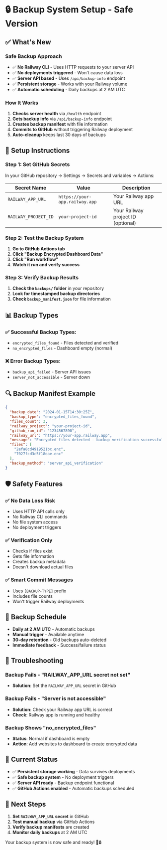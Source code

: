 # 🔒 Backup System Setup - Safe Version

## ✅ **What's New**

### **Safe Backup Approach**
- ✅ **No Railway CLI** - Uses HTTP requests to your server API
- ✅ **No deployments triggered** - Won't cause data loss
- ✅ **Server API based** - Uses `/api/backup-info` endpoint
- ✅ **Persistent storage** - Works with your Railway volume
- ✅ **Automatic scheduling** - Daily backups at 2 AM UTC

### **How It Works**
1. **Checks server health** via `/health` endpoint
2. **Gets backup info** via `/api/backup-info` endpoint
3. **Creates backup manifest** with file information
4. **Commits to GitHub** without triggering Railway deployment
5. **Auto-cleanup** keeps last 30 days of backups

## 🚀 **Setup Instructions**

### **Step 1: Set GitHub Secrets**

In your GitHub repository → Settings → Secrets and variables → Actions:

| Secret Name | Value | Description |
|-------------|-------|-------------|
| `RAILWAY_APP_URL` | `https://your-app.railway.app` | Your Railway app URL |
| `RAILWAY_PROJECT_ID` | `your-project-id` | Your Railway project ID (optional) |

### **Step 2: Test the Backup System**

1. **Go to GitHub Actions tab**
2. **Click "Backup Encrypted Dashboard Data"**
3. **Click "Run workflow"**
4. **Watch it run and verify success**

### **Step 3: Verify Backup Results**

1. **Check the `backups/` folder** in your repository
2. **Look for timestamped backup directories**
3. **Check `backup_manifest.json`** for file information

## 📊 **Backup Types**

### **✅ Successful Backup Types:**
- `encrypted_files_found` - Files detected and verified
- `no_encrypted_files` - Dashboard empty (normal)

### **❌ Error Backup Types:**
- `backup_api_failed` - Server API issues
- `server_not_accessible` - Server down

## 🔍 **Backup Manifest Example**

```json
{
  "backup_date": "2024-01-15T14:30:25Z",
  "backup_type": "encrypted_files_found",
  "files_count": 3,
  "railway_project": "your-project-id",
  "github_run_id": "1234567890",
  "railway_url": "https://your-app.railway.app",
  "message": "Encrypted files detected - backup verification successful",
  "files": [
    "2efa8cd4919521bc.enc",
    "7027fcd3c5f18eae.enc"
  ],
  "backup_method": "server_api_verification"
}
```

## 🛡️ **Safety Features**

### **✅ No Data Loss Risk**
- Uses HTTP API calls only
- No Railway CLI commands
- No file system access
- No deployment triggers

### **✅ Verification Only**
- Checks if files exist
- Gets file information
- Creates backup metadata
- Doesn't download actual files

### **✅ Smart Commit Messages**
- Uses `[BACKUP-TYPE]` prefix
- Includes file counts
- Won't trigger Railway deployments

## 📅 **Backup Schedule**

- **Daily at 2 AM UTC** - Automatic backups
- **Manual trigger** - Available anytime
- **30-day retention** - Old backups auto-deleted
- **Immediate feedback** - Success/failure status

## 🔧 **Troubleshooting**

### **Backup Fails - "RAILWAY_APP_URL secret not set"**
- **Solution**: Set the `RAILWAY_APP_URL` secret in GitHub

### **Backup Fails - "Server is not accessible"**
- **Solution**: Check your Railway app URL is correct
- **Check**: Railway app is running and healthy

### **Backup Shows "no_encrypted_files"**
- **Status**: Normal if dashboard is empty
- **Action**: Add websites to dashboard to create encrypted data

## 🎯 **Current Status**

- ✅ **Persistent storage working** - Data survives deployments
- ✅ **Safe backup system** - No deployment triggers
- ✅ **Server API ready** - Backup endpoint functional
- ✅ **GitHub Actions enabled** - Automatic backups scheduled

## 🚀 **Next Steps**

1. **Set `RAILWAY_APP_URL` secret** in GitHub
2. **Test manual backup** via GitHub Actions
3. **Verify backup manifests** are created
4. **Monitor daily backups** at 2 AM UTC

Your backup system is now safe and ready! 🎉🔒
